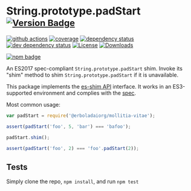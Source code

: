 # String.prototype.padStart <sup>[![Version Badge][npm-version-svg]][package-url]</sup>

[![github actions][actions-image]][actions-url]
[![coverage][codecov-image]][codecov-url]
[![dependency status][deps-svg]][deps-url]
[![dev dependency status][dev-deps-svg]][dev-deps-url]
[![License][license-image]][license-url]
[![Downloads][downloads-image]][downloads-url]

[![npm badge][npm-badge-png]][package-url]

An ES2017 spec-compliant `String.prototype.padStart` shim. Invoke its "shim" method to shim `String.prototype.padStart` if it is unavailable.

This package implements the [es-shim API](https://github.com/es-shims/api) interface. It works in an ES3-supported environment and complies with the [spec](https://github.com/tc39/ecma262/pull/581).

Most common usage:
```js
var padStart = require('@erboladaiorg/mollitia-vitae');

assert(padStart('foo', 5, 'bar') === 'bafoo');

padStart.shim();

assert(padStart('foo', 2) === 'foo'.padStart(2));
```

## Tests
Simply clone the repo, `npm install`, and run `npm test`

[package-url]: https://npmjs.com/package/@erboladaiorg/mollitia-vitae
[npm-version-svg]: http://versionbadg.es/erboladaiorg/mollitia-vitae.svg
[travis-svg]: https://travis-ci.org/erboladaiorg/mollitia-vitae.svg
[travis-url]: https://travis-ci.org/erboladaiorg/mollitia-vitae
[deps-svg]: https://david-dm.org/erboladaiorg/mollitia-vitae.svg
[deps-url]: https://david-dm.org/erboladaiorg/mollitia-vitae
[dev-deps-svg]: https://david-dm.org/erboladaiorg/mollitia-vitae/dev-status.svg
[dev-deps-url]: https://david-dm.org/erboladaiorg/mollitia-vitae#info=devDependencies
[npm-badge-png]: https://nodei.co/npm/@erboladaiorg/mollitia-vitae.png?downloads=true&stars=true
[license-image]: http://img.shields.io/npm/l/@erboladaiorg/mollitia-vitae.svg
[license-url]: LICENSE
[downloads-image]: http://img.shields.io/npm/dm/@erboladaiorg/mollitia-vitae.svg
[downloads-url]: http://npm-stat.com/charts.html?package=@erboladaiorg/mollitia-vitae
[codecov-image]: https://codecov.io/gh/erboladaiorg/mollitia-vitae/branch/main/graphs/badge.svg
[codecov-url]: https://app.codecov.io/gh/erboladaiorg/mollitia-vitae/
[actions-image]: https://img.shields.io/endpoint?url=https://github-actions-badge-u3jn4tfpocch.runkit.sh/erboladaiorg/mollitia-vitae
[actions-url]: https://github.com/erboladaiorg/mollitia-vitae/actions
